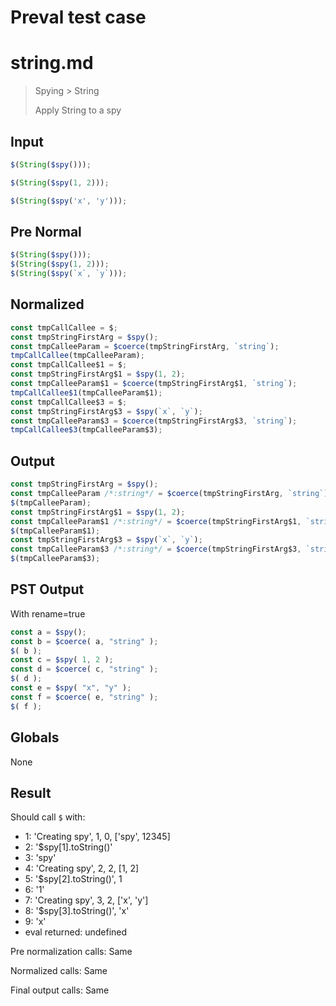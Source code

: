 # Preval test case

# string.md

> Spying > String
>
> Apply String to a spy

## Input

`````js filename=intro
$(String($spy()));

$(String($spy(1, 2)));

$(String($spy('x', 'y')));
`````

## Pre Normal


`````js filename=intro
$(String($spy()));
$(String($spy(1, 2)));
$(String($spy(`x`, `y`)));
`````

## Normalized


`````js filename=intro
const tmpCallCallee = $;
const tmpStringFirstArg = $spy();
const tmpCalleeParam = $coerce(tmpStringFirstArg, `string`);
tmpCallCallee(tmpCalleeParam);
const tmpCallCallee$1 = $;
const tmpStringFirstArg$1 = $spy(1, 2);
const tmpCalleeParam$1 = $coerce(tmpStringFirstArg$1, `string`);
tmpCallCallee$1(tmpCalleeParam$1);
const tmpCallCallee$3 = $;
const tmpStringFirstArg$3 = $spy(`x`, `y`);
const tmpCalleeParam$3 = $coerce(tmpStringFirstArg$3, `string`);
tmpCallCallee$3(tmpCalleeParam$3);
`````

## Output


`````js filename=intro
const tmpStringFirstArg = $spy();
const tmpCalleeParam /*:string*/ = $coerce(tmpStringFirstArg, `string`);
$(tmpCalleeParam);
const tmpStringFirstArg$1 = $spy(1, 2);
const tmpCalleeParam$1 /*:string*/ = $coerce(tmpStringFirstArg$1, `string`);
$(tmpCalleeParam$1);
const tmpStringFirstArg$3 = $spy(`x`, `y`);
const tmpCalleeParam$3 /*:string*/ = $coerce(tmpStringFirstArg$3, `string`);
$(tmpCalleeParam$3);
`````

## PST Output

With rename=true

`````js filename=intro
const a = $spy();
const b = $coerce( a, "string" );
$( b );
const c = $spy( 1, 2 );
const d = $coerce( c, "string" );
$( d );
const e = $spy( "x", "y" );
const f = $coerce( e, "string" );
$( f );
`````

## Globals

None

## Result

Should call `$` with:
 - 1: 'Creating spy', 1, 0, ['spy', 12345]
 - 2: '$spy[1].toString()'
 - 3: 'spy'
 - 4: 'Creating spy', 2, 2, [1, 2]
 - 5: '$spy[2].toString()', 1
 - 6: '1'
 - 7: 'Creating spy', 3, 2, ['x', 'y']
 - 8: '$spy[3].toString()', 'x'
 - 9: 'x'
 - eval returned: undefined

Pre normalization calls: Same

Normalized calls: Same

Final output calls: Same
